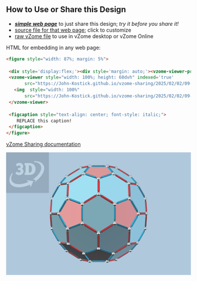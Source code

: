 
## How to Use or Share this Design

 - [***simple web page***](<https://John-Kostick.github.io/vzome-sharing/2025/02/02/09-48-31-Pentakis-Icosidodecahedfra/>) to just share this design; *try it before you share it!*
 - [source file for that web page](<https://github.com/John-Kostick/vzome-sharing/edit/main/2025/02/02/09-48-31-Pentakis-Icosidodecahedfra/index.md>); click to customize
 - [raw vZome file](<https://raw.githubusercontent.com/John-Kostick/vzome-sharing/main/2025/02/02/09-48-31-Pentakis-Icosidodecahedfra/Pentakis-Icosidodecahedfra.vZome>) to use in vZome desktop or vZome Online
 
 HTML for embedding in any web page:
 ```html
<figure style="width: 87%; margin: 5%">
  
  <div style='display:flex;'><div style='margin: auto;'><vzome-viewer-previous label='prev step'></vzome-viewer-previous><vzome-viewer-next label='next step'></vzome-viewer-next></div></div>
  <vzome-viewer style="width: 100%; height: 60dvh" indexed='true'
        src="https://John-Kostick.github.io/vzome-sharing/2025/02/02/09-48-31-Pentakis-Icosidodecahedfra/Pentakis-Icosidodecahedfra.vZome" >
    <img  style="width: 100%"
        src="https://John-Kostick.github.io/vzome-sharing/2025/02/02/09-48-31-Pentakis-Icosidodecahedfra/Pentakis-Icosidodecahedfra.png" >
  </vzome-viewer>

  <figcaption style="text-align: center; font-style: italic;">
     REPLACE this caption!
  </figcaption>
</figure>

 ```

[vZome Sharing documentation](https://vzome.github.io/vzome/sharing.html#how-it-works)

![Image](<Pentakis-Icosidodecahedfra.png>)

